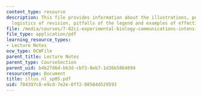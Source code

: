 ```yaml
---
content_type: resource
description: This file provides information about the illustrations, purpose of illustrations,
  logistics of revision, pitfalls of the legend and examples of effective legend.
file: /media/courses/7-02ci-experimental-biology-communications-intensive-spring-2005/704397c8e9cd7e2e8ff208584d529593_illus_nl_sp05.pdf
file_type: application/pdf
learning_resource_types:
- Lecture Notes
ocw_type: OCWFile
parent_title: Lecture Notes
parent_type: CourseSection
parent_uid: b4b27d6d-bb3d-cbf3-8eb7-1d36b5864694
resourcetype: Document
title: illus_nl_sp05.pdf
uid: 704397c8-e9cd-7e2e-8ff2-08584d529593
---
```

